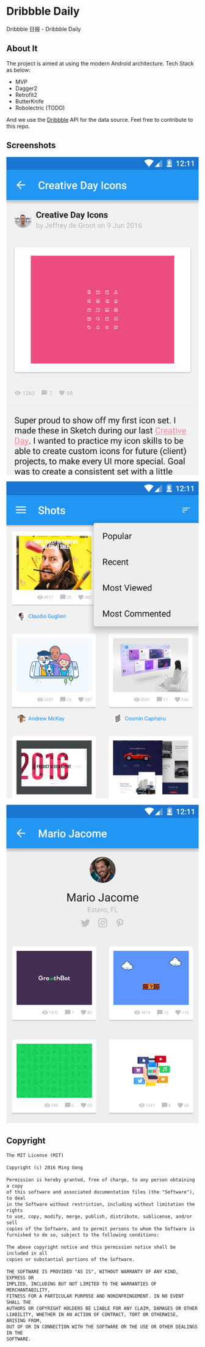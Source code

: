 # Dribbble Daily
Dribbble 日报 - Dribbble Daily

## About It
The project is aimed at using the modern Android architecture. Tech Stack as below:

* MVP
* Dagger2
* Retrofit2
* ButterKnife
* Robolectric (TODO)

And we use the [Dribbble](http://developer.dribbble.com/v1/) API for the data source. Feel free to contribute to this repo.

## Screenshots

![Shot Detail](https://raw.githubusercontent.com/gongmingqm10/ZhihuDaily/master/cuts/Shot-Detail.png)

![Shots](https://raw.githubusercontent.com/gongmingqm10/ZhihuDaily/master/cuts/Shots.png)

![User Detail](https://raw.githubusercontent.com/gongmingqm10/ZhihuDaily/master/cuts/User-Detail.png)

## Copyright

```
The MIT License (MIT)

Copyright (c) 2016 Ming Gong

Permission is hereby granted, free of charge, to any person obtaining a copy
of this software and associated documentation files (the "Software"), to deal
in the Software without restriction, including without limitation the rights
to use, copy, modify, merge, publish, distribute, sublicense, and/or sell
copies of the Software, and to permit persons to whom the Software is
furnished to do so, subject to the following conditions:

The above copyright notice and this permission notice shall be included in all
copies or substantial portions of the Software.

THE SOFTWARE IS PROVIDED "AS IS", WITHOUT WARRANTY OF ANY KIND, EXPRESS OR
IMPLIED, INCLUDING BUT NOT LIMITED TO THE WARRANTIES OF MERCHANTABILITY,
FITNESS FOR A PARTICULAR PURPOSE AND NONINFRINGEMENT. IN NO EVENT SHALL THE
AUTHORS OR COPYRIGHT HOLDERS BE LIABLE FOR ANY CLAIM, DAMAGES OR OTHER
LIABILITY, WHETHER IN AN ACTION OF CONTRACT, TORT OR OTHERWISE, ARISING FROM,
OUT OF OR IN CONNECTION WITH THE SOFTWARE OR THE USE OR OTHER DEALINGS IN THE
SOFTWARE.

```